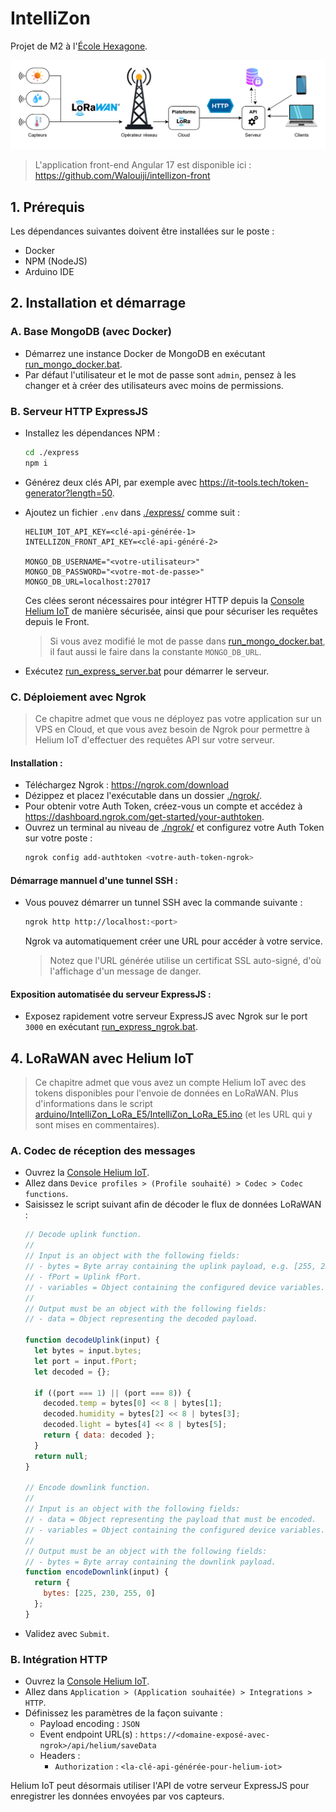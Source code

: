 # IntelliZon

Projet de M2 à l'[École Hexagone](https://www.ecole-hexagone.com/).

![Infrastructure du projet](./assets/diagrams/Infra_IoT_LoRaWAN.drawio.png)

> L'application front-end Angular 17 est disponible ici : https://github.com/Walouiji/intellizon-front

## 1. Prérequis
Les dépendances suivantes doivent être installées sur le poste :
* Docker
* NPM (NodeJS)
* Arduino IDE

## 2. Installation et démarrage
### A. Base MongoDB (avec Docker)
* Démarrez une instance Docker de MongoDB en exécutant [run_mongo_docker.bat](run_mongo_docker.bat).
* Par défaut l'utilisateur et le mot de passe sont `admin`, pensez à les changer et à créer des utilisateurs avec moins de permissions.

### B. Serveur HTTP ExpressJS
* Installez les dépendances NPM :
    ```sh
    cd ./express
    npm i
    ```
* Générez deux clés API, par exemple avec https://it-tools.tech/token-generator?length=50.
* Ajoutez un fichier `.env` dans [./express/](./express/) comme suit :
  ```
  HELIUM_IOT_API_KEY=<clé-api-générée-1>
  INTELLIZON_FRONT_API_KEY=<clé-api-généré-2>

  MONGO_DB_USERNAME="<votre-utilisateur>"
  MONGO_DB_PASSWORD="<votre-mot-de-passe>"
  MONGO_DB_URL=localhost:27017
  ```
  Ces clées seront nécessaires pour intégrer HTTP depuis la [Console Helium IoT](https://console.helium-iot.xyz/) de manière sécurisée, ainsi que pour sécuriser les requêtes depuis le Front.

  > Si vous avez modifié le mot de passe dans [run_mongo_docker.bat](run_mongo_docker.bat), il faut aussi le faire dans la constante `MONGO_DB_URL`.
* Exécutez [run_express_server.bat](run_express_server.bat) pour démarrer le serveur.

### C. Déploiement avec Ngrok
> Ce chapitre admet que vous ne déployez pas votre application sur un VPS en Cloud, et que vous avez besoin de Ngrok pour permettre à Helium IoT d'effectuer des requêtes API sur votre serveur. 

#### Installation :
* Téléchargez Ngrok : https://ngrok.com/download
* Dézippez et placez l'exécutable dans un dossier [./ngrok/](./ngrok/).
* Pour obtenir votre Auth Token, créez-vous un compte et accédez à https://dashboard.ngrok.com/get-started/your-authtoken.
* Ouvrez un terminal au niveau de [./ngrok/](./ngrok/) et configurez votre Auth Token sur votre poste :
  ```sh
  ngrok config add-authtoken <votre-auth-token-ngrok>
  ```

#### Démarrage mannuel d'une tunnel SSH :
* Vous pouvez démarrer un tunnel SSH avec la commande suivante :
    ```sh
    ngrok http http://localhost:<port>
    ```
    Ngrok va automatiquement créer une URL pour accéder à votre service.

    > Notez que l'URL générée utilise un certificat SSL auto-signé, d'où l'affichage d'un message de danger.

#### Exposition automatisée du serveur ExpressJS :
* Exposez rapidement votre serveur ExpressJS avec Ngrok sur le port `3000` en exécutant [run_express_ngrok.bat](run_express_ngrok.bat).

## 4. LoRaWAN avec Helium IoT
> Ce chapitre admet que vous avez un compte Helium IoT avec des tokens disponibles pour l'envoie de données en LoRaWAN. Plus d'informations dans le script [arduino/IntelliZon_LoRa_E5/IntelliZon_LoRa_E5.ino](arduino/IntelliZon_LoRa_E5/IntelliZon_LoRa_E5.ino) (et les URL qui y sont mises en commentaires).

### A. Codec de réception des messages
* Ouvrez la [Console Helium IoT](https://console.helium-iot.xyz/).
* Allez dans `Device profiles > (Profile souhaité) > Codec > Codec functions`.
* Saisissez le script suivant afin de décoder le flux de données LoRaWAN :
  ```js
  // Decode uplink function.
  //
  // Input is an object with the following fields:
  // - bytes = Byte array containing the uplink payload, e.g. [255, 230, 255, 0]
  // - fPort = Uplink fPort.
  // - variables = Object containing the configured device variables.
  //
  // Output must be an object with the following fields:
  // - data = Object representing the decoded payload.

  function decodeUplink(input) {
    let bytes = input.bytes;
    let port = input.fPort;
    let decoded = {};

    if ((port === 1) || (port === 8)) {
      decoded.temp = bytes[0] << 8 | bytes[1];
      decoded.humidity = bytes[2] << 8 | bytes[3];
      decoded.light = bytes[4] << 8 | bytes[5];
      return { data: decoded };
    }
    return null;
  }
  
  // Encode downlink function.
  //
  // Input is an object with the following fields:
  // - data = Object representing the payload that must be encoded.
  // - variables = Object containing the configured device variables.
  //
  // Output must be an object with the following fields:
  // - bytes = Byte array containing the downlink payload.
  function encodeDownlink(input) {
    return {
      bytes: [225, 230, 255, 0]
    };
  }
  ```
* Validez avec `Submit`.

### B. Intégration HTTP
* Ouvrez la [Console Helium IoT](https://console.helium-iot.xyz/).
* Allez dans `Application > (Application souhaitée) > Integrations > HTTP`.
* Définissez les paramètres de la façon suivante :
  * Payload encoding : `JSON`
  * Event endpoint URL(s) : `https://<domaine-exposé-avec-ngrok>/api/helium/saveData`
  * Headers :
    * `Authorization` : `<la-clé-api-générée-pour-helium-iot>`

Helium IoT peut désormais utiliser l'API de votre serveur ExpressJS pour enregistrer les données envoyées par vos capteurs.
